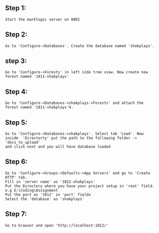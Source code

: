 ## Step 1:
	Start the marklogic server on 8001
	
## Step 2:
	Go to 'Configure->Databases'. Create the database named 'shakplays'.
	
## step 3:
	Go to 'Configure->Forests' in left side tree view. Now create new
	forest named '1011-shakplays'
	
## Step 4:
	Go to 'Configure->Databases->shakplays->Forests' and attach the 
	forest named '1011-shakplays'4.
	
## Step 5:
	Go to 'Configure->Databases->shakplays'. Select tab 'Load'. Now
	inside  'Directorty' put the path to the following folder -> 'docs_to_upload'
	and click next and you will have database loaded

## Step 6:
	Go to 'Configure->Groups->Defaults->App Servers' and go to 'Create HTTP' tab.
	Fill in 'server name' as '1012-shakplays'
	Put the Directory where you have your project setup in 'root' field. e.g E:\Coding\Assignment
	Put the port as '1012' in 'port' fieldx
	Select the 'database' as 'shakplays'

## Step 7:
	Go to browser and open 'http://localhost:1012/'
	